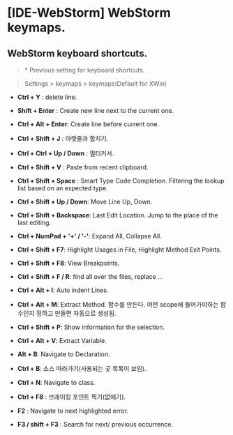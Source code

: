 [IDE-WebStorm] WebStorm keymaps.
==========

## WebStorm keyboard shortcuts.

> \* Previous setting for keyboard shortcuts.

> Settings > keymaps > keymaps(Default for XWin)

* **Ctrl + Y** : delete line.

* **Shift + Enter** : Create new line next to the current one.

* **Ctrl + Alt + Enter**: Create line before current one.

* **Ctrl + Shift + J** : 아랫줄과 합치기.

* **Ctrl + Ctrl + Up / Down** : 멀티커서.

* **Ctrl + Shift + V** : Paste from recent clipboard.

* **Ctrl + Shift + Space** : Smart Type Code Completion. Filtering the lookup list based on an expected type.

* **Ctrl + Shift + Up / Down**: Move Line Up, Down.

* **Ctrl + Shift + Backspace**: Last Edit Location. Jump to the place of the last editing.

* **Ctrl + NumPad + '+' / '-'**: Expand All, Collapse All.

* **Ctrl + Shift + F7**: Highlight Usages in File, Highlight Method Exit Points.

* **Ctrl + Shift + F8**: View Breakpoints.

* **Ctrl + Shift + F / R**: find all over the files, replace ...

* **Ctrl + Alt + I**: Auto indent Lines.

* **Ctrl + Alt + M**: Extract Method. 함수를 만든다. 어떤 scope에 들어가야하는 함수인지 정하고 만들면 자동으로 생성됨.

* **Ctrl + Shift + P**: Show information for the selection.

* **Ctrl + Alt + V**: Extract Variable.

* **Alt + B**: Navigate to Declaration.

* **Ctrl + B**: 소스 따라가기(사용되는 곳 목록이 보임).

* **Ctrl + N**: Navigate to class.

* **Ctrl + F8** : 브레이킹 포인트 찍기(없애기).

* **F2** : Navigate to next highlighted error.

* **F3 / shift + F3** : Search for next/ previous occurrence.
